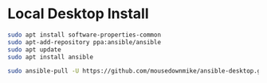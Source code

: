 # Local Desktop Install




```bash
sudo apt install software-properties-common
sudo apt-add-repository ppa:ansible/ansible
sudo apt update
sudo apt install ansible
```

```bash
sudo ansible-pull -U https://github.com/mousedownmike/ansible-desktop.git
```